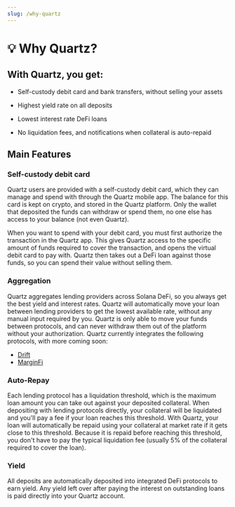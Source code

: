 ```yaml
---
slug: /why-quartz
---
```


# 💡 Why Quartz?


## With Quartz, you get:

- Self-custody debit card and bank transfers, without selling your assets

- Highest yield rate on all deposits

- Lowest interest rate DeFi loans

- No liquidation fees, and notifications when collateral is auto-repaid


## Main Features

### Self-custody debit card

Quartz users are provided with a self-custody debit card, which they can manage and spend with through the Quartz mobile app. The balance for this card is kept on crypto, and stored in the Quartz platform. Only the wallet that deposited the funds can withdraw or spend them, no one else has access to your balance (not even Quartz).

When you want to spend with your debit card, you must first authorize the transaction in the Quartz app. This gives Quartz access to the specific amount of funds required to cover the transaction, and opens the virtual debit card to pay with. Quartz then takes out a DeFi loan against those funds, so you can spend their value without selling them.

### Aggregation

Quartz aggregates lending providers across Solana DeFi, so you always get the best yield and interest rates. Quartz will automatically move your loan between lending providers to get the lowest available rate, without any manual input required by you. Quartz is only able to move your funds between protocols, and can never withdraw them out of the platform without your authorization. Quartz currently integrates the following protocols, with more coming soon:

- [Drift](https://www.drift.trade/)
- [MarginFi](https://www.marginfi.com/)

### Auto-Repay

Each lending protocol has a liquidation threshold, which is the maximum loan amount you can take out against your deposited collateral. When depositing with lending protocols directly, your collateral will be liquidated and you'll pay a fee if your loan reaches this threshold. With Quartz, your loan will automatically be repaid using your collateral at market rate if it gets close to this threshold. Because it is repaid before reaching this threshold, you don't have to pay the typical liquidation fee (usually 5% of the collateral required to cover the loan).

### Yield

All deposits are automatically deposited into integrated DeFi protocols to earn yield. Any yield left over after paying the interest on outstanding loans is paid directly into your Quartz account.
